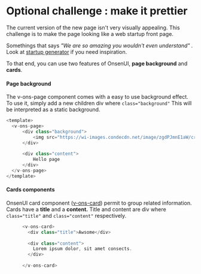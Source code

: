 # Optional challenge : make it prettier

The current version of the new page isn't very visually appealing. This challenge is to make the page looking like a web startup front page. 

Somethings that says _"We are so amazing you wouldn't even understand" ._ Look at [startup generator](http://tiffzhang.com/startup) if you need inspiration.

To that end, you can use two features of OnsenUI, **page background** and **cards**. 

#### Page background

The v-ons-page component comes with a easy to use background effect. To use it, simply add a new children div where `class="background"` This will be interpreted as a static background. 

```javascript
<template>
  <v-ons-page>
      <div class="background">
          <img src="https://wi-images.condecdn.net/image/zgdPJmnE1aW/crop/1620/f/situational_wired_improbable_26-04-17_239_v1rgb-copy.jpg"/>
      </div>
      
      <div class="content">
          Hello page
      </div>
  </v-ons-page>
</template>
```

#### Cards components

OnsenUI card component \([v-ons-card](https://onsen.io/v2/api/vue/v-ons-card.html)\) permit to group related information.  Cards have a **title** and a **content.** Title and content are div where `class="title"` and `class="content"` respectively.

```javascript
      <v-ons-card>
        <div class="title">Awsome</div>
        
        <div class="content">
          Lorem ipsum dolor, sit amet consects.
        </div>
      
      </v-ons-card>

```



